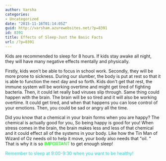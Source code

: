 ```yaml
---
author: Varsha
categories:
- Uncategorized
date: "2015-11-16T01:14:05Z"
guid: http://varsham.azurewebsites.net/?p=8391
id: 8391
title: Effects of Sleep-Just the Basic Facts
url: /?p=8391
---
```


Kids are recommended to sleep for 8 hours. If kids stay awake all night, they will have many negative effects mentally and physically.

Firstly, kids won't be able to focus in school work. Secondly, they will be more prone to sickness. During our slumber, the body is put at rest so that it is able to function the next day and so forth. Kids don't get that rest, the immune system will be working overtime and might get tired of fighting bacteria. Then, it could let really bad viruses slip through. Same thing could happen with the brain. The brain will be so tired and it will also be working overtime. It could get tired, and when that happens you can lose control of your emotions. Then, you could be sad or angry all the time.

Did you know that a chemical in your brain forms when you are happy? The chemical is actually good for you, So being happy is good for you! When stress comes in the brain, the brain makes less and less of that chemical and it could effect all of the systems in your body. Like how the Tin Man of Wizard of Oz needs oil to help it move, your body also needs that  "oil. " That is why it is so <span style="color: #00ff00">IMPORTANT</span> to get enough sleep!

<span style="color: #33cccc">Remember to sleep at 9:00-9:30 when you want to be healthy!</span>